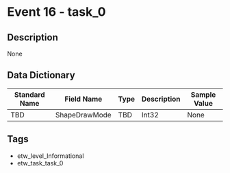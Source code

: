 # Event 16 - task_0

## Description
None

## Data Dictionary
|Standard Name|Field Name|Type|Description|Sample Value|
|---|---|---|---|---|
|TBD|ShapeDrawMode|TBD|Int32|None|None|

## Tags
* etw_level_Informational
* etw_task_task_0